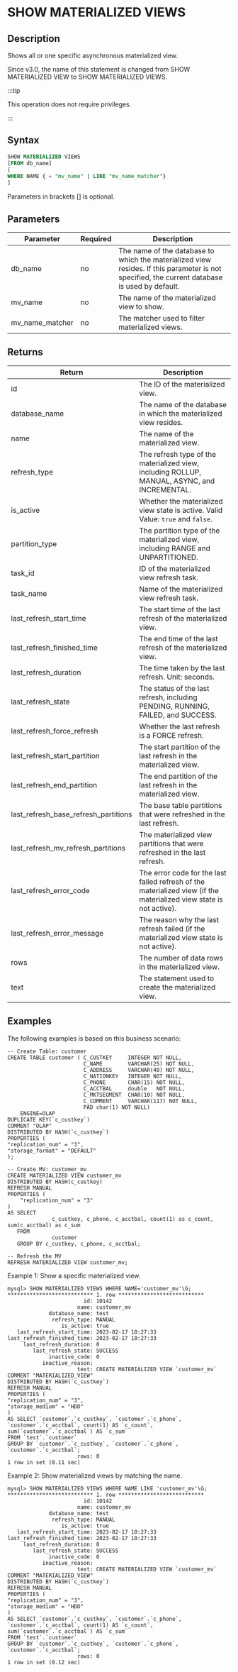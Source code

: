 ---
---

# SHOW MATERIALIZED VIEWS

## Description

Shows all or one specific asynchronous materialized view.

Since v3.0, the name of this statement is changed from SHOW MATERIALIZED VIEW to SHOW MATERIALIZED VIEWS.

:::tip

This operation does not require privileges.

:::

## Syntax

```SQL
SHOW MATERIALIZED VIEWS
[FROM db_name]
[
WHERE NAME { = "mv_name" | LIKE "mv_name_matcher"}
]
```

Parameters in brackets [] is optional.

## Parameters

| **Parameter**   | **Required** | **Description**                                              |
| --------------- | ------------ | ------------------------------------------------------------ |
| db_name         | no           | The name of the database to which the materialized view resides. If this parameter is not specified, the current database is used by default. |
| mv_name         | no           | The name of the materialized view to show.                   |
| mv_name_matcher | no           | The matcher used to filter materialized views.               |

## Returns

| **Return**                 | **Description**                                              |
| -------------------------- | ------------------------------------------------------------ |
| id                         | The ID of the materialized view.                             |
| database_name              | The name of the database in which the materialized view resides. |
| name                       | The name of the materialized view.                           |
| refresh_type               | The refresh type of the materialized view, including ROLLUP, MANUAL, ASYNC, and INCREMENTAL. |
| is_active                  | Whether the materialized view state is active. Valid Value: `true` and `false`. |
| partition_type             | The partition type of the materialized view, including RANGE and UNPARTITIONED.                |
| task_id                    | ID of the materialized view refresh task.                  |
| task_name                  | Name of the materialized view refresh task.                |
| last_refresh_start_time    | The start time of the last refresh of the materialized view. |
| last_refresh_finished_time | The end time of the last refresh of the materialized view.   |
| last_refresh_duration      | The time taken by the last refresh. Unit: seconds.           |
| last_refresh_state         | The status of the last refresh, including PENDING, RUNNING, FAILED, and SUCCESS. |
| last_refresh_force_refresh | Whether the last refresh is a FORCE refresh.                 |
| last_refresh_start_partition | The start partition of the last refresh in the materialized view. |
| last_refresh_end_partition | The end partition of the last refresh in the materialized view. |
| last_refresh_base_refresh_partitions | The base table partitions that were refreshed in the last refresh. |
| last_refresh_mv_refresh_partitions | The materialized view partitions that were refreshed in the last refresh. |
| last_refresh_error_code    | The error code for the last failed refresh of the materialized view (if the materialized view state is not active). |
| last_refresh_error_message | The reason why the last refresh failed (if the materialized view state is not active). |
| rows                       | The number of data rows in the materialized view.            |
| text                       | The statement used to create the materialized view.          |

## Examples

The following examples is based on this business scenario:

```Plain
-- Create Table: customer
CREATE TABLE customer ( C_CUSTKEY     INTEGER NOT NULL,
                        C_NAME        VARCHAR(25) NOT NULL,
                        C_ADDRESS     VARCHAR(40) NOT NULL,
                        C_NATIONKEY   INTEGER NOT NULL,
                        C_PHONE       CHAR(15) NOT NULL,
                        C_ACCTBAL     double   NOT NULL,
                        C_MKTSEGMENT  CHAR(10) NOT NULL,
                        C_COMMENT     VARCHAR(117) NOT NULL,
                        PAD char(1) NOT NULL)
    ENGINE=OLAP
DUPLICATE KEY(`c_custkey`)
COMMENT "OLAP"
DISTRIBUTED BY HASH(`c_custkey`)
PROPERTIES (
"replication_num" = "3",
"storage_format" = "DEFAULT"
);

-- Create MV: customer_mv
CREATE MATERIALIZED VIEW customer_mv
DISTRIBUTED BY HASH(c_custkey)
REFRESH MANUAL
PROPERTIES (
    "replication_num" = "3"
)
AS SELECT
              c_custkey, c_phone, c_acctbal, count(1) as c_count, sum(c_acctbal) as c_sum
   FROM
              customer
   GROUP BY c_custkey, c_phone, c_acctbal;

-- Refresh the MV
REFRESH MATERIALIZED VIEW customer_mv;
```

Example 1: Show a specific materialized view.

```Plain
mysql> SHOW MATERIALIZED VIEWS WHERE NAME='customer_mv'\G;
*************************** 1. row ***************************
                        id: 10142
                      name: customer_mv
             database_name: test
              refresh_type: MANUAL
                 is_active: true
   last_refresh_start_time: 2023-02-17 10:27:33
last_refresh_finished_time: 2023-02-17 10:27:33
     last_refresh_duration: 0
        last_refresh_state: SUCCESS
             inactive_code: 0
           inactive_reason:
                      text: CREATE MATERIALIZED VIEW `customer_mv`
COMMENT "MATERIALIZED_VIEW"
DISTRIBUTED BY HASH(`c_custkey`)
REFRESH MANUAL
PROPERTIES (
"replication_num" = "3",
"storage_medium" = "HDD"
)
AS SELECT `customer`.`c_custkey`, `customer`.`c_phone`, `customer`.`c_acctbal`, count(1) AS `c_count`, sum(`customer`.`c_acctbal`) AS `c_sum`
FROM `test`.`customer`
GROUP BY `customer`.`c_custkey`, `customer`.`c_phone`, `customer`.`c_acctbal`;
                      rows: 0
1 row in set (0.11 sec)
```

Example 2: Show materialized views by matching the name.

```Plain
mysql> SHOW MATERIALIZED VIEWS WHERE NAME LIKE 'customer_mv'\G;
*************************** 1. row ***************************
                        id: 10142
                      name: customer_mv
             database_name: test
              refresh_type: MANUAL
                 is_active: true
   last_refresh_start_time: 2023-02-17 10:27:33
last_refresh_finished_time: 2023-02-17 10:27:33
     last_refresh_duration: 0
        last_refresh_state: SUCCESS
             inactive_code: 0
           inactive_reason:
                      text: CREATE MATERIALIZED VIEW `customer_mv`
COMMENT "MATERIALIZED_VIEW"
DISTRIBUTED BY HASH(`c_custkey`)
REFRESH MANUAL
PROPERTIES (
"replication_num" = "3",
"storage_medium" = "HDD"
)
AS SELECT `customer`.`c_custkey`, `customer`.`c_phone`, `customer`.`c_acctbal`, count(1) AS `c_count`, sum(`customer`.`c_acctbal`) AS `c_sum`
FROM `test`.`customer`
GROUP BY `customer`.`c_custkey`, `customer`.`c_phone`, `customer`.`c_acctbal`;
                      rows: 0
1 row in set (0.12 sec)
```

